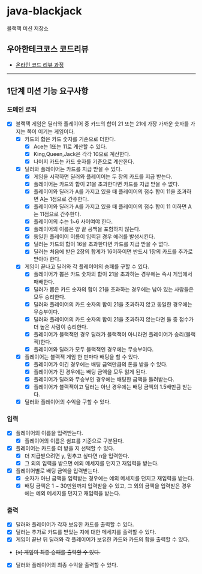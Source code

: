 # java-blackjack

블랙잭 미션 저장소

## 우아한테크코스 코드리뷰

- [온라인 코드 리뷰 과정](https://github.com/woowacourse/woowacourse-docs/blob/master/maincourse/README.md)

---
## 1단계 미션 기능 요구사항
### 도메인 로직
- [x] 블랙잭 게임은 딜러와 플레이어 중 카드의 합이 21 또는 21에 가장 가까운 숫자를 가지는 쪽이 이기는 게임이다.
  - [x] 카드의 합은 카드 숫자를 기준으로 더한다.
    - [x] Ace는 1또는 11로 계산할 수 있다.
    - [x] King,Queen,Jack은 각각 10으로 계산한다.
    - [x] 나머지 카드는 카드 숫자를 기준으로 계산한다.
  - [x] 딜러와 플레이어는 카드를 지급 받을 수 있다.
    - [x] 게임을 시작하면 딜러와 플레이어는 두 장의 카드를 지급 받는다.
    - [x] 플레이어는 카드의 합이 21을 초과한다면 카드를 지급 받을 수 없다.
    - [x] 플레이어와 딜러가 A를 가지고 있을 때 플레이어의 점수 합이 11을 초과하면 A는 1점으로 간주한다.
    - [x] 플레이어와 딜러가 A를 가지고 있을 때 플레이어의 점수 합이 11 이하면 A는 11점으로 간주한다.
    - [x] 플레이어의 수는 1~6 사이여야 한다.
    - [x] 플레이어의 이름은 양 끝 공백을 포함하지 않는다.
    - [x] 동일한 플레이어 이름이 입력된 경우 에러를 발생시킨다.
    - [x] 딜러는 카드의 합이 16을 초과한다면 카드를 지급 받을 수 없다.
    - [x] 딜러는 처음에 받은 2장의 합계가 16이하이면 반드시 1장의 카드를 추가로 받아야 한다.
  - [x] 게임이 끝나고 딜러와 각 플레이어의 승패를 구할 수 있다.
    - [x] 플레이어가 뽑은 카드 숫자의 합이 21을 초과하는 경우에는 즉시 게임에서 패배한다.
    - [x] 딜러가 뽑은 카드 숫자의 합이 21을 초과하는 경우에는 남아 있는 사람들은 모두 승리한다.
    - [x] 딜러와 플레이어의 카드 숫자의 합이 21을 초과하지 않고 동일한 경우에는 무승부이다.
    - [x] 딜러와 플레이어의 카드 숫자의 합이 21을 초과하지 않는다면 둘 중 점수가 더 높은 사람이 승리한다.
    - [x] 플레이어가 블랙잭인 경우 딜러가 블랙잭이 아니라면 플레이어가 승리(블랙잭)한다.
    - [x] 플레이어와 딜러가 모두 블랙잭인 경우에는 무승부이다.
  - [x] 플레이어는 블랙잭 게임 한 판마다 배팅을 할 수 있다.
    - [x] 플레이어가 이긴 경우에는 배팅 금액만큼의 돈을 받을 수 있다.
    - [x] 플레이어가 진 경우에는 배팅 금액을 모두 잃게 된다.
    - [x] 플레이어가 딜러와 무승부인 경우에는 배팅한 금액을 돌려받는다.
    - [x] 플레이어가 블랙잭이고 딜러는 아닌 경우에는 배팅 금액의 1.5배만큼 받는다.
  - [x] 딜러와 플레이어의 수익을 구할 수 있다.

### 입력
- [x] 플레이어의 이름을 입력받는다.
  - [x] 플레이어의 이름은 쉼표를 기준으로 구분된다.
- [x] 플레이어는 카드를 더 받을 지 선택할 수 있다.
  - [x] 더 지급받으려면 y, 멈추고 싶다면 n을 입력한다.
  - [x] 그 외의 입력을 받으면 예외 메세지를 던지고 재입력을 받는다.
- [x] 플레이어별로 배팅 금액을 입력받는다.
  - [x] 숫자가 아닌 금액을 입력받는 경우에는 예외 메세지를 던지고 재입력을 받는다.
  - [x] 배팅 금액은 1 ~ 30만원까지 입력받을 수 있고, 그 외의 금액을 입력받은 경우에는 예외 메세지를 던지고 재입력을 받는다.

### 출력
- [x] 딜러와 플레이어가 각자 보유한 카드를 출력할 수 있다.
- [x] 딜러는 추가로 카드를 받았는 지에 대한 메세지를 출력할 수 있다.
- [x] 게임이 끝난 뒤 딜러와 각 플레이어가 보유한 카드와 카드의 합을 출력할 수 있다.
- ~~[x] 게임의 최종 승패를 출력할 수 있다.~~
- [x] 딜러와 플레이어의 최종 수익을 출력할 수 있다.